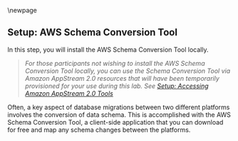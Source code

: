 \newpage

## Setup: AWS Schema Conversion Tool

In this step, you will install the AWS Schema Conversion Tool locally.

> *For those participants not wishing to install the AWS Schema Conversion Tool locally, you can use the Schema Conversion Tool via Amazon AppStream 2.0 resources that will have been temporarily provisioned for your use during this lab. See [Setup: Accessing Amazon AppStream 2.0 Tools](#setup-accessing-amazon-appstream-tools)*

Often, a key aspect of database migrations between two different platforms involves the conversion of data schema. This is accomplished with the AWS Schema Conversion Tool, a client-side application that you can download for free and map any schema changes between the platforms.